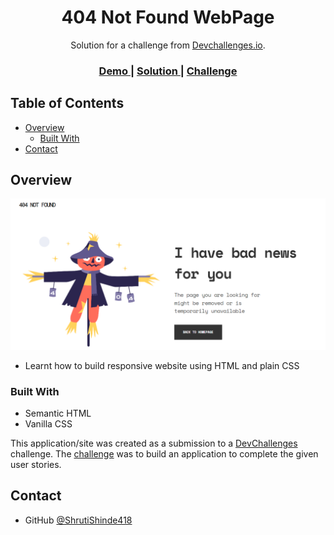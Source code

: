 
<h1 align="center">404 Not Found WebPage</h1>

<div align="center">
   Solution for a challenge from  <a href="http://devchallenges.io" target="_blank">Devchallenges.io</a>.
</div>

<div align="center">
  <h3>
    <a href="https://shrutishinde418.github.io/404-not-found/">
      Demo
    </a>
    <span> | </span>
    <a href="https://github.com/ShrutiShinde418/404-not-found">
      Solution
    </a>
    <span> | </span>
    <a href="https://devchallenges.io/challenges/wBunSb7FPrIepJZAg0sY">
      Challenge
    </a>
  </h3>
</div>

<!-- TABLE OF CONTENTS -->

## Table of Contents

- [Overview](#overview)
  - [Built With](#built-with)
- [Contact](#contact)

<!-- OVERVIEW -->

## Overview

![screenshot](https://github.com/ShrutiShinde418/404-not-found/blob/1af7ae9a14782d43d327e3e0a87436b2fa0a139b/Website%20Screenshot.png)

- Learnt how to build responsive website using HTML and plain CSS

### Built With

- Semantic HTML 
- Vanilla CSS


This application/site was created as a submission to a [DevChallenges](https://devchallenges.io/challenges) challenge. The [challenge](https://devchallenges.io/challenges/wBunSb7FPrIepJZAg0sY) was to build an application to complete the given user stories.

## Contact

- GitHub [@ShrutiShinde418](https://{https://github.com/ShrutiShinde418})
